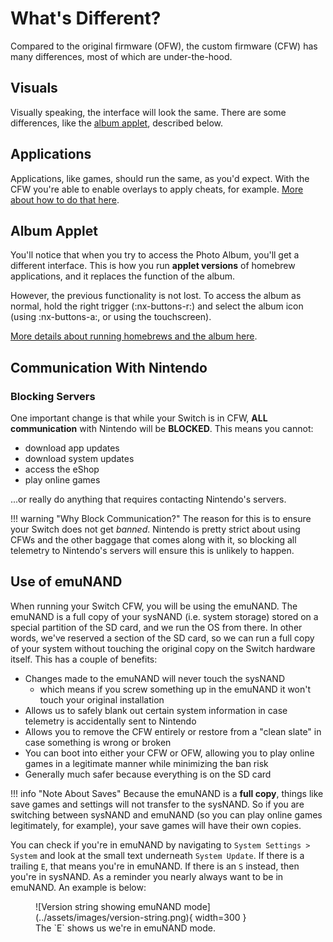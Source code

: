 # What's Different?

Compared to the original firmware (OFW), the custom firmware (CFW) has many differences, most of which are under-the-hood.

## Visuals

Visually speaking, the interface will look the same. There are some differences, like the [album applet](#album-applet), described below.

## Applications

Applications, like games, should run the same, as you'd expect. With the CFW you're able to enable overlays to apply cheats, for example. [More about how to do that here](switch-cheats.md).

## Album Applet

You'll notice that when you try to access the Photo Album, you'll get a different interface. This is how you run **applet versions** of homebrew applications, and it replaces the function of the album.

However, the previous functionality is not lost. To access the album as normal, hold the right trigger (:nx-buttons-r:) and select the album icon (using :nx-buttons-a:, or using the touchscreen).

[More details about running homebrews and the album here](homebrews.md).

## Communication With Nintendo

### Blocking Servers

One important change is that while your Switch is in CFW, **ALL communication** with Nintendo will be **BLOCKED**. This means you cannot:

- download app updates
- download system updates
- access the eShop
- play online games

...or really do anything that requires contacting Nintendo's servers.

!!! warning "Why Block Communication?"
    The reason for this is to ensure your Switch does not get *banned*. Nintendo is pretty strict about using CFWs and the other baggage that comes along with it, so blocking all telemetry to Nintendo's servers will ensure this is unlikely to happen.

## Use of emuNAND

When running your Switch CFW, you will be using the emuNAND. The emuNAND is a full copy of your sysNAND (i.e. system storage) stored on a special partition of the SD card, and we run the OS from there. In other words, we've reserved a section of the SD card, so we can run a full copy of your system without touching the original copy on the Switch hardware itself. This has a couple of benefits:

- Changes made to the emuNAND will never touch the sysNAND
    - which means if you screw something up in the emuNAND it won't touch your original installation
- Allows us to safely blank out certain system information in case telemetry is accidentally sent to Nintendo
- Allows you to remove the CFW entirely or restore from a "clean slate" in case something is wrong or broken
- You can boot into either your CFW or OFW, allowing you to play online games in a legitimate manner while minimizing the ban risk
- Generally much safer because everything is on the SD card

!!! info "Note About Saves"
    Because the emuNAND is a **full copy**, things like save games and settings will not transfer to the sysNAND. So if you are switching between sysNAND and emuNAND (so you can play online games legitimately, for example), your save games will have their own copies.

You can check if you're in emuNAND by navigating to `System Settings > System` and look at the small text underneath `System Update`. If there is a trailing `E`, that means you're in emuNAND. If there is an `S` instead, then you're in sysNAND. As a reminder you nearly always want to be in emuNAND. An example is below:

<figure markdown>
  ![Version string showing emuNAND mode](../assets/images/version-string.png){ width=300 }
  <figcaption>The `E` shows us we're in emuNAND mode.</figcaption>
</figure>
